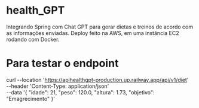 # health_GPT
Integrando Spring com Chat GPT para gerar dietas e treinos de acordo com as informações enviadas. Deploy feito na AWS, em uma instância EC2 rodando com Docker.

# Para testar o endpoint

curl --location 'https://apihealthgpt-production.up.railway.app/api/v1/diet' \
--header 'Content-Type: application/json' \
--data '{
    "idade": 21,
    "peso": 120.0,
    "altura": 1.73,
    "objetivo": "Emagrecimento"
}'
